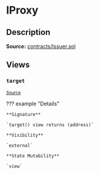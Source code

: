 # IProxy

## Description

**Source:** [contracts/Issuer.sol](https://github.com/Synthetixio/synthetix/tree/v2.85.0/contracts/Issuer.sol)

## Views

### `target`

<sub>[Source](https://github.com/Synthetixio/synthetix/tree/v2.85.0/contracts/Issuer.sol#L31)</sub>

??? example "Details"

    **Signature**

    `target() view returns (address)`

    **Visibility**

    `external`

    **State Mutability**

    `view`
